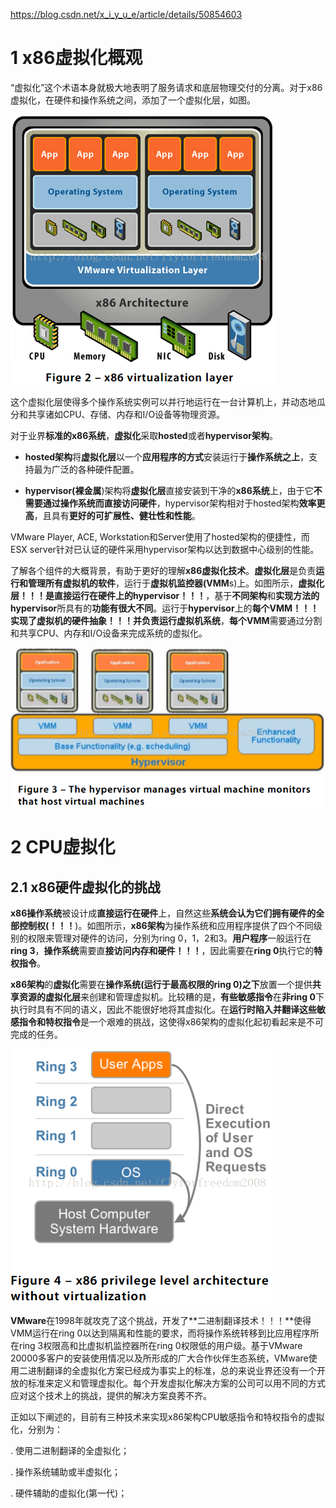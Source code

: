 https://blog.csdn.net/x_i_y_u_e/article/details/50854603

# 1 x86虚拟化概观

“虚拟化”这个术语本身就极大地表明了服务请求和底层物理交付的分离。对于x86虚拟化，在硬件和操作系统之间，添加了一个虚拟化层，如图。

![config](./images/1.png)

这个虚拟化层使得多个操作系统实例可以并行地运行在一台计算机上，并动态地瓜分和共享诸如CPU、存储、内存和I/O设备等物理资源。

对于业界**标准的x86系统**，**虚拟化**采取**hosted**或者**hypervisor架构**。

- **hosted架构**将**虚拟化层**以一个**应用程序的方式**安装运行于**操作系统之上**，支持最为广泛的各种硬件配置。

- **hypervisor(裸金属**)架构将**虚拟化层**直接安装到干净的**x86系统**上，由于它**不需要通过操作系统而直接访问硬件**，hypervisor架构相对于hosted架构**效率更高**，且具有**更好的可扩展性、健壮性和性能**。

VMware Player, ACE, Workstation和Server使用了hosted架构的便捷性，而ESX server针对已认证的硬件采用hypervisor架构以达到数据中心级别的性能。

了解各个组件的大概背景，有助于更好的理解**x86虚拟化技术**。**虚拟化层**是负责**运行和管理所有虚拟机的软件**，运行于**虚拟机监控器(VMM**s)上。如图所示，**虚拟化层！！！**是**直接运行在硬件上的hypervisor！！！**，基于**不同架构**和**实现方法的hypervisor**所具有的**功能有很大不同**。运行于**hypervisor**上的**每个VMM！！！**实现了**虚拟机的硬件抽象！！！**并负责**运行虚拟机系统**，**每个VMM**需要通过分割和共享CPU、内存和I/O设备来完成系统的虚拟化。

![config](./images/2.png)

# 2 CPU虚拟化

## 2.1 x86硬件虚拟化的挑战

**x86操作系统**被设计成**直接运行在硬件**上，自然这些**系统会认为它们拥有硬件的全部控制权(！！！**)。如图所示，**x86架构**为操作系统和应用程序提供了四个不同级别的权限来管理对硬件的访问，分别为ring 0，1，2和3。**用户程序**一般运行在**ring 3**，**操作系统**需要直**接访问内存和硬件！！！**，因此需要在**ring 0**执行它的**特权指令**。

**x86架构**的**虚拟化**需要在**操作系统(运行于最高权限的ring 0)之下**放置一个提供**共享资源的虚拟化层**来创建和管理虚拟机。比较糟的是，**有些敏感指令**在**非ring 0**下执行时具有不同的语义，因此不能很好地将其虚拟化。在**运行时陷入并翻译这些敏感指令和特权指令**是一个艰难的挑战，这使得x86架构的虚拟化起初看起来是不可完成的任务。

![config](./images/3.png)

**VMware**在1998年就攻克了这个挑战，开发了**二进制翻译技术！！！**使得VMM运行在ring 0以达到隔离和性能的要求，而将操作系统转移到比应用程序所在ring 3权限高和比虚拟机监控器所在ring 0权限低的用户级。基于VMware 20000多客户的安装使用情况以及所形成的广大合作伙伴生态系统，VMware使用二进制翻译的全虚拟化方案已经成为事实上的标准，总的来说业界还没有一个开放的标准来定义和管理虚拟化。每个开发虚拟化解决方案的公司可以用不同的方式应对这个技术上的挑战，提供的解决方案良莠不齐。

正如以下阐述的，目前有三种技术来实现x86架构CPU敏感指令和特权指令的虚拟化，分别为：

. 使用二进制翻译的全虚拟化；

. 操作系统辅助或半虚拟化；

. 硬件辅助的虚拟化(第一代)；
